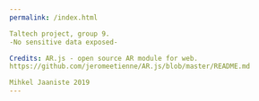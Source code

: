 ```yaml
---
permalink: /index.html

Taltech project, group 9.
-No sensitive data exposed-

Credits: AR.js - open source AR module for web.
https://github.com/jeromeetienne/AR.js/blob/master/README.md

Mihkel Jaaniste 2019
---
```

